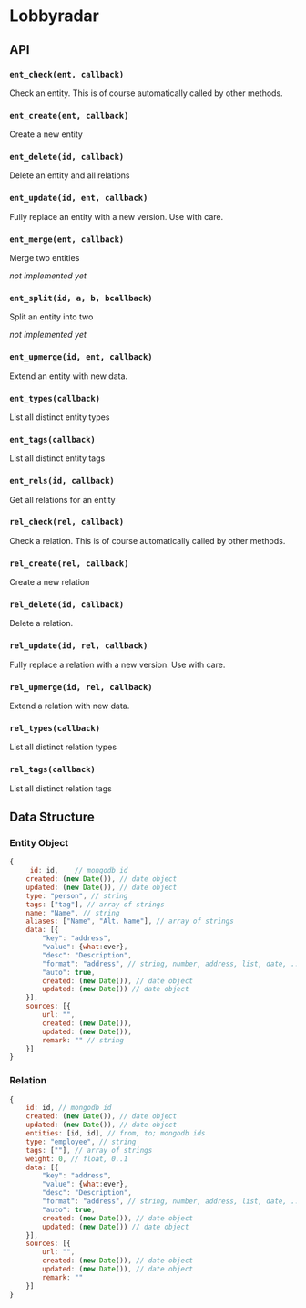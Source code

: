 # Lobbyradar

## API

### `ent_check(ent, callback)`

Check an entity. This is of course automatically called by other methods.

### `ent_create(ent, callback)`

Create a new entity

### `ent_delete(id, callback)`

Delete an entity and all relations

### `ent_update(id, ent, callback)`

Fully replace an entity with a new version. Use with care.

### `ent_merge(ent, callback)`

Merge two entities

_not implemented yet_

### `ent_split(id, a, b, bcallback)`

Split an entity into two

_not implemented yet_

### `ent_upmerge(id, ent, callback)`

Extend an entity with new data.

### `ent_types(callback)`

List all distinct entity types

### `ent_tags(callback)`

List all distinct entity tags

### `ent_rels(id, callback)`

Get all relations for an entity

### `rel_check(rel, callback)`

Check a relation. This is of course automatically called by other methods.

### `rel_create(rel, callback)`

Create a new relation

### `rel_delete(id, callback)`

Delete a relation.

### `rel_update(id, rel, callback)`

Fully replace a relation with a new version. Use with care.

### `rel_upmerge(id, rel, callback)`

Extend a relation with new data.

### `rel_types(callback)`

List all distinct relation types

### `rel_tags(callback)`

List all distinct relation tags

## Data Structure

### Entity Object

``` javascript
{
	_id: id,	// mongodb id
	created: (new Date()), // date object
	updated: (new Date()), // date object
	type: "person", // string
	tags: ["tag"], // array of strings
	name: "Name", // string
	aliases: ["Name", "Alt. Name"], // array of strings
	data: [{
		"key": "address",
		"value": {what:ever},
		"desc": "Description",
		"format": "address", // string, number, address, list, date, ...
		"auto": true,
		created: (new Date()), // date object
		updated: (new Date()) // date object
	}],	
	sources: [{
		url: "",
		created: (new Date()),
		updated: (new Date()),
		remark: "" // string
	}]
}
``` 

### Relation

``` javascript
{
	id: id, // mongodb id
	created: (new Date()), // date object
	updated: (new Date()), // date object
	entities: [id, id], // from, to; mongodb ids
	type: "employee", // string
	tags: [""], // array of strings
	weight: 0, // float, 0..1
	data: [{
		"key": "address",
		"value": {what:ever},
		"desc": "Description",
		"format": "address", // string, number, address, list, date, ...
		"auto": true,
		created: (new Date()), // date object
		updated: (new Date()) // date object
	}],
	sources: [{ 
		url: "",
		created: (new Date()), // date object
		updated: (new Date()), // date object
		remark: ""
	}]
}
``` 

